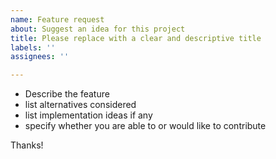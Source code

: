 ```yaml
---
name: Feature request
about: Suggest an idea for this project
title: Please replace with a clear and descriptive title
labels: ''
assignees: ''

---
```


- Describe the feature
- list alternatives considered
- list implementation ideas if any
- specify whether you are able to or would like to contribute

Thanks!
